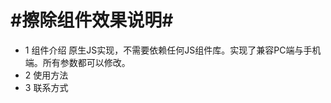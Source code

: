 #擦除组件效果说明#
========================
+ 1 组件介绍 原生JS实现，不需要依赖任何JS组件库。实现了兼容PC端与手机端。所有参数都可以修改。
+ 2 使用方法
+ 3 联系方式